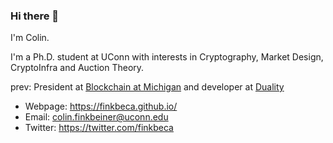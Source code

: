 ### Hi there 👋

I'm Colin. 

I'm a Ph.D. student at UConn with interests in Cryptography, Market Design, CryptoInfra and Auction Theory.  

prev: President at [Blockchain at Michigan](https://www.michiganblockchain.org/#contactus) and developer at [Duality](https://twitter.com/dualityxyz?lang=en)

- Webpage: https://finkbeca.github.io/
- Email: colin.finkbeiner@uconn.edu
- Twitter: https://twitter.com/finkbeca

<!--
**finkbeca/finkbeca** is a ✨ _special_ ✨ repository because its `README.md` (this file) appears on your GitHub profile.

Here are some ideas to get you started:

- 🔭 I’m currently working on ...
- 🌱 I’m currently learning ...
- 👯 I’m looking to collaborate on ...
- 🤔 I’m looking for help with ...
- 💬 Ask me about ...
- 📫 How to reach me: ...
- 😄 Pronouns: ...
- ⚡ Fun fact: ...
-->
